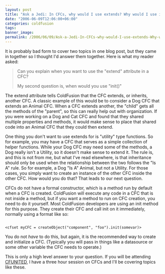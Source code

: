 ```yaml
---
layout: post
title: "Ask a Jedi: In CFCs, why would I use extends? Why would I use init()?"
date: "2006-06-09T12:06:00+06:00"
categories: coldfusion 
tags: 
banner_image: 
permalink: /2006/06/09/Ask-a-Jedi-In-CFCs-why-would-I-use-extends-Why-would-I-use-init
---
```


It is probably bad form to cover two topics in one blog post, but they came in together so I thought I'd answer them together. Here is what my reader asked:

<blockquote>
Can you explain when you want to use the "extend" attribute in a CFC?

My second question is, when would you use "init()"
</blockquote>

The extend attribute tells ColdFusion that the CFC extends, or inherits, another CFC. A classic example of this would be to consider a Dog CFC that extends an Animal CFC. When a CFC extends another, the "child" gets all the methods of the "parent", so this can really help out with organization. If you were working on a Dog and Cat CFC and found that they shared multiple properties and methods, it would make sense to place that shared code into an Animal CFC that they could then extend.

One thing you don't want to use extends for is "utility" type functions. So for example, you may have a CFC that serves as a simple collection of helper functions. While your Dog CFC may need some of the methods, a Dog really isn't a Utility, so it doesn't make sense to extend it. The rule is, and this is not from me, but what I've read elsewhere, is that inheritance should only be used when the relationship between the two follows the "Is A" rule. So for example, a Dog "Is A" Animal, but not a Utility. For those cases, you simply want to create an instance of the other CFC inside the other CFC. How would you do that? That leads to our next question.

CFCs do not have a formal constructor, which is a method run by default when a CFC is created. ColdFusion will execute any code in a CFC that is not inside a method, but if you want a method to run on CFC creation, you need to do it yourself. Most ColdFusion developers are using an init method for this purpose. They create their CFC and call init on it immediately, normally using a format like so:

<code>
&lt;cfset myCFC = createObject("component", "foo").init(somevar)&gt;
</code>

You do not <i>have</i> to do this, but again, it is the recommended way to create and initialize a CFC. (Typically you will pass in things like a datasource or some other variable the CFC needs to operate.)

This is only a high level answer to your question. If you will be attending <a href="http://www.cfunited.com/">CFUNITED</a>, I have a three hour session on CFCs and I'll be covering topics like these.